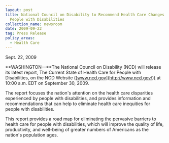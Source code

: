 ```yaml
---
layout: post
title: National Council on Disability to Recommend Health Care Changes for
  People with Disabilities
collection_name: newsroom
date: 2009-09-22
tag: Press Release
policy_areas:
  - Health Care
---
```

S﻿ept. 22, 2009

**WASHINGTON—**The National Council on Disability (NCD) will release its latest report, The Current State of Health Care for People with Disabilities, on the NCD Website ([www.ncd.gov](http://www.ncd.gov/)) at 10:00 a.m. EDT on September 30, 2009.

The report focuses the nation's attention on the health care disparities experienced by people with disabilities, and provides information and recommendations that can help to eliminate health care inequities for people with disabilities.

This report provides a road map for eliminating the pervasive barriers to health care for people with disabilities, which will improve the quality of life, productivity, and well-being of greater numbers of Americans as the nation's population ages.